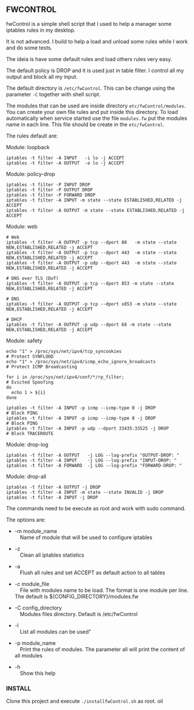 ## FWCONTROL

fwControl is a simple shell script that I used to help a manager some iptables rules in my desktop.

It is not advanced. I build to help a load and unload some rules while I work and do some tests.

The ideia is have some default rules and load others rules very easy.

The default policy is DROP and it is used just in table filter. I control all my output and block all my input.

The default directory is `/etc/fwControl`. This can be change using the parameter `-C` together with shell script.

The modules that can be used are inside directory `etc/fwControl/modules`.  You can create your own file rules and put inside this directory. To load automatically when service started use the file `modules.fw` put the modules name in each line. This file should be create in the `etc/fwControl`.

The rules default are:

Module: loopback
```
iptables -t filter -A INPUT   -i lo -j ACCEPT
iptables -t filter -A OUTPUT  -o lo -j ACCEPT
```

Module: policy-drop
```
iptables -t filter -P INPUT DROP
iptables -t filter -P OUTPUT DROP
iptables -t filter -P FORWARD DROP
iptables -t filter -A INPUT -m state --state ESTABLISHED,RELATED -j ACCEPT
iptables -t filter -A OUTPUT -m state --state ESTABLISHED,RELATED -j ACCEPT
```

Module: web
```
# Web
iptables -t filter -A OUTPUT -p tcp --dport 80   -m state --state NEW,ESTABLISHED,RELATED -j ACCEPT
iptables -t filter -A OUTPUT -p tcp --dport 443  -m state --state NEW,ESTABLISHED,RELATED -j ACCEPT
iptables -t filter -A OUTPUT -p udp --dport 443  -m state --state NEW,ESTABLISHED,RELATED -j ACCEPT

# DNS over TLS (DoT)
iptables -t filter -A OUTPUT -p tcp --dport 853 -m state --state NEW,ESTABLISHED,RELATED -j ACCEPT

# DNS
iptables -t filter -A OUTPUT -p tcp --dport x853 -m state --state NEW,ESTABLISHED,RELATED -j ACCEPT

# DHCP
iptables -t filter -A OUTPUT -p udp --dport 68 -m state --state NEW,ESTABLISHED,RELATED -j ACCEPT
```

Module: safety
```
echo "1" > /proc/sys/net/ipv4/tcp_syncookies                            # Protect SYNFLOOD
echo "1" > /proc/sys/net/ipv4/icmp_echo_ignore_broadcasts               # Protect ICMP Broadcasting

for i in /proc/sys/net/ipv4/conf/*/rp_filter;                           # Evicted Spoofing 
do
  echo 1 > ${i}
done

iptables -t filter -A INPUT -p icmp --icmp-type 0 -j DROP               # Block PING
iptables -t filter -A INPUT -p icmp --icmp-type 8 -j DROP               # Block PING
iptables -t filter -A INPUT -p udp --dport 33435:33525 -j DROP          # Block TRACEROUTE
```

Module: drop-log
``` 
iptables -t filter -A OUTPUT   -j LOG --log-prefix "OUTPUT-DROP: "
iptables -t filter -A INPUT    -j LOG --log-prefix "INPUT-DROP: "
iptables -t filter -A FORWARD  -j LOG --log-prefix "FORWARD-DROP: "
```

Module: drop-all
```
iptables -t filter -A OUTPUT -j DROP
iptables -t filter -A INPUT -m state --state INVALID -j DROP
iptables -t filter -A INPUT -j DROP
```


The commands need to be execute as root and work with sudo command.

The options are:
  - -m module_name
  <br>&emsp;Name of module that will be used to configure iptables
  
  - -z
    <br>&emsp;Clean all iptables statistics

  - -a
    <br>&emsp;Flush all rules and set ACCEPT as default action to all tables

  - -c module_file 
    <br>&emsp;File with modules name to be load. The format is one module per line. The default is ${CONFIG_DIRECTORY}/modules.fw

  - -C config_directory
    <br>&emsp;Modules files directory. Default is /etc/fwControl

  - -l 
    <br>&emsp;List all modules can be used"

  - -p module_name 
    <br>&emsp;Print the rules of modules. The parameter all will print the content of all modules

  - -h
    <br>&emsp;Show this help

### INSTALL
Clone this project and execute `./installfwControl.sh` as root.
oil

